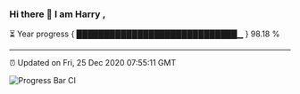 ### Hi there 👋 I am Harry , 

⏳ Year progress { █████████████████████████████▁ } 98.18 %

---

⏰ Updated on Fri, 25 Dec 2020 07:55:11 GMT

![Progress Bar CI](https://github.com/duykhang68/duykhang68/workflows/Progress%20Bar%20CI/badge.svg)
